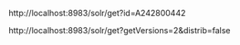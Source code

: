 http://localhost:8983/solr/get?id=A242800442


http://localhost:8983/solr/get?getVersions=2&distrib=false